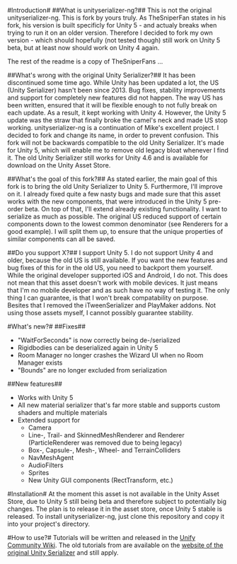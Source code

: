 #Introduction#
##What is unityserializer-ng?##
This is not the original unityserializer-ng. This is fork by yours truly. As TheSniperFan states in his fork, his version is built specificly for Unity 5 - and actualy breaks when trying to run it on an older version. Therefore I decided to fork my own version - which should hopefully (not tested though) still work on Unity 5 beta, but at least now should work on Unity 4 again.

The rest of the readme is a copy of TheSniperFans ...

##What's wrong with the original Unity Serializer?##
It has been discontinued some time ago. While Unity has been updated a lot, the US (Unity Serializer) hasn't been since 2013. Bug fixes, stability improvements and support for completely new features did not happen. The way US has been written, ensured that it will be flexible enough to not fully break on each update. As a result, it kept working with Unity 4. However, the Unity 5 update was the straw that finally broke the camel's neck and made US stop working.
unityserializer-ng is a continuation of Mike's excellent project. I decided to fork and change its name, in order to prevent confusion. This fork will not be backwards compatible to the old Unity Serializer. It's made for Unity 5, which will enable me to remove old legacy bloat whenever I find it. The old Unity Serializer still works for Unity 4.6 and is available for download on the Unity Asset Store.

##What's the goal of this fork?##
As stated earlier, the main goal of this fork is to bring the old Unity Serializer to Unity 5. Furthermore, I'll improve on it. I already fixed quite a few nasty bugs and made sure that this asset works with the new components, that were introduced in the Unity 5 pre-order beta.
On top of that, I'll extend already existing functionality. I want to serialize as much as possible. The original US reduced support of certain components down to the lowest common denominator (see Renderers for a good example). I will split them up, to ensure that the unique properties of similar components can all be saved.

##Do you support X?##
I support Unity 5. I do not support Unity 4 and older, because the old US is still available. If you want the new features and bug fixes of this for in the old US, you need to backport them yourself.
While the original developer supported iOS and Android, I do not. This does not mean that this asset doesn't work with mobile devices. It just means that I'm no mobile developer and as such have no way of testing it. The only thing I can guarantee, is that I won't break compatability on purpose.
Besites that I removed the iTweenSerializer and PlayMaker addons. Not using those assets myself, I cannot possibly guarantee stability.


#What's new?#
##Fixes##
* "WaitForSeconds" is now correctly being de-/serialized
* Rigidbodies can be deserialized again in Unity 5
* Room Manager no longer crashes the Wizard UI when no Room Manager exists
* "Bounds" are no longer excluded from serialization

##New features##
* Works with Unity 5
* All new material serializer that's far more stable and supports custom shaders and multiple materials
* Extended support for
  * Camera
  * Line-, Trail- and SkinnedMeshRenderer and Renderer (ParticleRenderer was removed due to being legacy)
  * Box-, Capsule-, Mesh-, Wheel- and TerrainColliders
  * NavMeshAgent
  * AudioFilters
  * Sprites
  * New Unity GUI components (RectTransform, etc.)

#Installation#
At the moment this asset is not available in the Unity Asset Store, due to Unity 5 still being beta and therefore subject to potentially big changes. The plan is to release it in the asset store, once Unity 5 stable is released.
To install unityserializer-ng, just clone this repository and copy it into your project's directory.

#How to use?#
Tutorials will be written and released in the [Unify Community Wiki](http://wiki.unity3d.com/index.php/Main_Page). The old tutorials from are available on the [website of the original Unity Serializer](http://whydoidoit.com/unityserializer/) and still apply.

